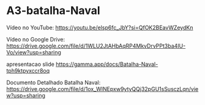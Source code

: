 # A3-batalha-Naval
Vídeo no YouTube:
https://youtu.be/elsp6fc_JbY?si=QfOK2BEavWZeydKn

Vídeo no Google Drive:
https://drive.google.com/file/d/1WLU2JtAHbAqRP4MkvDrvPPt3ba4IU-Vo/view?usp=sharing

apresentacao slide
https://gamma.app/docs/Batalha-Naval-tph9ktpyxccr8oq

Documento Detalhado Batalha Naval:
https://drive.google.com/file/d/1ox_WINEpxw9ytyQQj32pGU1sSusczLqn/view?usp=sharing
